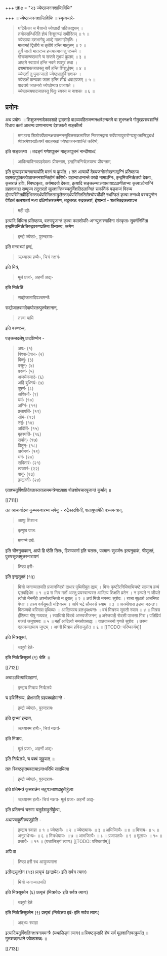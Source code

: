 +++
title = "२३ ज्येष्ठाजननशान्तिविधिः"

+++
॥ ज्येष्ठाजननशान्तिविधिः ॥ स्मृत्यन्तरे- 

> घटिकैका च मैत्रान्ते ज्येष्ठादौ घटिकाद्वयम् ।  
तयोस्सन्धिरिति ज्ञेयं शिशुगण्डं समीरितम् ॥ १ ॥  
ज्येष्ठाया दशभागेषु आद्ये मातामहीमृतिः ।  
मातामहं द्वितीये च तृतीये हन्ति मातुलम् ॥ २ ॥  
तुर्ये जातो मातरञ्च हन्त्यात्मानन्तु पञ्चमे ।  
गोत्रजान्षष्ठभागे च सप्तमे तूभयं कुलम् ॥ ३ ॥  
अष्टमे स्वाग्रजं हन्ति नवमे श्वशुरं तथा ।  
दशमांशकजातस्तु सर्वे हन्ति शिशुर्ध्रुवम् ॥ ४ ॥  
ज्येष्ठर्क्षे तु पुमान्जातो ज्येष्ठभ्रातुर्विनाशकः ।  
ज्येष्ठर्क्षे कन्यका जाता हन्ति शीघ्रं धवाऽग्रजम् ॥ ५ ॥  
पादत्रये जातनरो ज्येष्ठोप्यत्र प्रजायते ।  
ज्येष्ठान्त्यपादजातस्तु पितुः स्वस्य च नाशकः ॥ ६ ॥

## प्रयोगः

अथ प्रयोगः ॥ शिशुजननादेकादशाहे द्वादशाहे वाऽव्यवहितजन्मनक्षत्रेऽन्यतमे वा शुभनक्षत्रे गोमुखप्रसवशान्तिं विधाय कर्ता आचम्य प्राणानायम्य देशकालौ सङ्कीर्त्य 

> ममाऽस्य शिशोर्ज्येष्ठानक्षत्रजननसूचितसकलारिष्ट निरसनद्वारा सर्वेषामायुरारोग्यशुभतासिद्ध्यर्थ श्रीपरमेश्वरप्रीत्यर्थं सग्रहमखां ज्येष्ठाजननशान्तिं करिष्ये, 

इति सङ्कल्प्य । तदङ्गं गणेशपूजनं मातृकापूजनं नान्दीश्राध्दं 

> आदित्यादिनवग्रहदेवताः प्रीयन्ताम्, इन्द्रमित्रनिर्ऋतयश्च प्रीयन्ताम्

इति पुण्याहवाचनमाचार्यादि वरणं च कुर्यात् । तत आचार्यो देवयजनोल्लेखनाद्यग्निं प्रतिष्ठाप्य ग्रहमखपूर्वकज्येष्ठाजननशान्तिहोमं करिष्ये॰ ग्रहान्वाधानान्ते वरदो नामाऽग्निः, इन्द्रमित्रनिर्ऋतयो देवताः, कृसरान्नं हविः, स्विष्टकृतः, अर्यमादयो देवताः, इत्यादि सङ्कल्प्याऽन्वाधायाऽऽप्रणीताभ्यः कृत्वाऽग्रेणाग्निं ग्रहानावाह्य सम्पूज्य तदुत्तरतो मूलशान्तिवच्चतुर्विंशतिदलान्वितं सकर्णिकं पङ्कजं विरच्य द्रोणपरिमितव्रीहिभिस्तदर्धपरिमिततण्डुलैस्तदर्धपरिमिततिलैश्चोपर्योपरि स्थण्डिलं कृत्वा तन्मध्ये वस्त्रयुग्मेन वेष्टितं कलशत्रयं मध्य दक्षिणोत्तरकमेण, तदुत्तरतः रुद्रकलशं, ईशान्यां - शतच्छिद्रकलशञ्च 

> मही द्यौः

इत्यादि विधिना प्रतिष्ठाप्य, वरुणपूजान्तं कृत्वा कलशोपरि-अग्न्युत्तारणादिना संस्कृताः सुवर्णनिर्मिता इन्द्रमित्रनिर्ऋतिरुद्रवरुणप्रतिमा विन्यस्य, क्रमेण 

> इन्द्रो ज्येष्ठां॰, पुरन्दराय॰

इति मन्त्राभ्यां इन्द्रं, 

> ऋध्यास्म हव्यैः॰, चित्रं नक्षत्रं॰

इति मित्रं, 

> मूलं प्रजां॰, अहर्नो अद्य॰

इति निर्ऋतिं 

> सद्योजातादिपञ्चमन्त्रैः 

सद्योजातवामदेवाघोरतत्पुरुषेशानान्, 

> तत्त्वा यामि

इति वरुणञ्च, 

पङ्कजदलेषु प्रादक्षिण्येन - 

> अपः॰ (१)  
विश्वान्देवान॰ (२)  
विष्णुं॰ (३)  
वसून्॰ (४)  
वरुणं॰ (५)  
अजमेकपादं॰ (६)  
अहिं बुध्नियं॰ (७)  
पूषणं॰ (८)  
अश्विनौ॰ (९)  
यमं॰ (१०)  
अग्निं॰ (११)  
प्रजापतिं॰ (१२)  
सोमं॰ (१३)  
रुद्रं॰ (१४)  
अदितिं॰ (१५)  
बृहस्पतिं॰ (१६)  
सर्पान्॰ (१७)  
पितॄन्॰ (१८)  
अर्यमणं॰ (१९)  
भगं॰ (२०)  
सवितारं॰ (२१)  
त्वष्टारं॰ (२२)  
वायुं॰ (२३)  
इन्द्राग्नी॰ (२४)  

एताश्चतुर्विंशतिदेवतास्तत्तन्नाममन्त्रेणाऽवाह्य षोडशोपचारपूजान्तं कुर्यात् ॥ 

[[711]]

तत आचार्यादयः कुम्भमन्वारभ्य जपेयुः - रुद्रैकादशिनीं, शतायुधायेति पञ्चमन्त्रान्, 

> आशुः शिशानः

> कृणुष्व पाजः

> ममाग्ने वर्चः

इति त्रीननुवाकान्, आपो हि ष्ठेति तिस्रः, हिरण्यवर्णा इति चतस्रः, पवमानः सुवर्जनः इत्यनुवाकं, श्रीसूक्तं, पुरुषसूक्तमुत्तरनारायणं 

> तिष्ठा हरी॰

इति इन्द्रसूक्तं (१३)

> मित्रो जनान्यातयति प्रजानन्मित्रो दाधार पृथिवीमुत द्याम् । मित्रः कृष्टीरनिमिषाभिचष्टे सत्याय हव्यं घृतवद्विधेम ॥ १ ॥ प्र स मित्र मर्तो अस्तु प्रयस्वान्यस्त आदित्य शिक्षति व्रतेन । न हन्यते न जीयते त्वोतो नैनमँहो अश्नोत्यन्तितो न दूरात् ॥ २ ॥ अयं मित्रो नमस्यः सुशेवः । राजा सुक्षत्रो अजनिष्ट वेधाः । तस्य वयँसुमतौ यज्ञियस्य । अपि भद्रे सौमनसे स्याम ॥ ३ ॥ अनमीवास इडया मदन्तः। मितज्मवो वरिमन्ना पृथिव्याः ॥ आदित्यस्य व्रतभुपक्ष्यन्तः । वयं मित्रस्य सुमतौ स्याम ॥ ४ ॥ मित्रन्न इँशिम्या गोषु गव्यवत् । स्वाधियो विदथे अप्स्वजीजनन् ॥ अरेजयता्ँ रोदसी पाजसा गिरा। पतिप्रियं यजतं जनुषामवः ॥ ५ ॥ महाँ आदित्यो नमसोपसद्यः । यातयज्जनो गृणते सुशेवः । तस्मा एतत्पन्यतमाय जुष्टम् । अग्नौ मित्राय हविराजुहोत ॥ ६ ॥
[[TODO: परिष्कार्यम्]]

इति मित्रसूक्तं, 

> चक्षुषो हेते॰

इति निर्ऋतिसूक्तं (९) चेति ॥ 

[[712]]

अथाऽऽदित्यादिग्रहाणां, 

> इन्द्राय मित्राय निर्ऋतये

च हविर्निरुप्य, प्रोक्षणादि ग्रहपक्वहोमान्ते -

> इन्द्रो ज्येष्ठां॰, पुरन्दरायः

इति द्वाभ्यां इन्द्राय, 

> ऋध्यास्म हव्यैः॰, चित्रं नक्षत्रं॰

इति मित्राय, 

> मूलं प्रजां॰, अहर्नो अद्य॰

इति निर्ऋतये, च पक्वं जुहुयात् ॥ 

ततः स्विष्टकृतमवदायाऽन्तःपरिधि सादयित्वा 

> इन्द्रो ज्येष्ठां॰, पुरन्दराय॰

इति प्रतिमन्त्रं कृसरान्नेन चतुःपञ्चाशदाहुतीर्हुत्वा 

> ऋध्यास्म हत्यैः॰ चित्रं नक्षत्र॰ मूलं प्रजा॰ अहर्नो अद्य॰

इति प्रतिमन्त्रं चरुणा चतुर्दशाहुतीर्हुत्वा, 

अथाज्याहुतीरुपजुहोति - 

> इन्द्राय स्वाहा ॥ १ ॥ ज्येष्ठायै॰ ॥ २ ॥ ज्येष्ठ्याय॰ ॥ ३ ॥ अभिजित्यै॰ ॥ ४ ॥ मित्राय॰ ॥ ५ ॥ अनूराधेभ्यः॰ ॥ ६ ॥ मित्रधेयाय॰ ॥ ७ ॥ आभजित्यै॰ ॥ ८ ॥ प्रजापतये॰ ॥ ९ ॥ मूलाय॰ ॥ १० ॥ प्रजायै॰ ॥ ११ ॥ (यथालिङ्गं त्यागः) 
[[TODO: परिष्कार्यम्]]

अपि वा 

> तिष्ठा हरी रथ आयुज्यमाना

इतीन्द्रसूक्तेन (१३) प्रत्यृचं (इन्द्रायेद॰ इति सर्वत्र त्यागः) 

> मित्रो जनान्यातयति

इति मित्रसूक्तेन (६) प्रत्यृचं (मित्रायेद॰ इति सर्वत्र त्यागः) 

> चक्षुषो हेते

इति निर्ऋतिसूक्तेन (९) प्रत्यृचं (निर्ऋतय इदं॰ इति सर्वत्र त्यागः) 

> अद्भ्यः स्वाहा

इत्यादिचतुर्विंशतिनक्षत्रनाममन्त्रैः (यथालिङ्गं त्यागः)॥ स्विष्टकृदादि शेषं सर्वं मूलशान्तिवत्कुर्यात् ॥ मूलशब्दस्थाने ज्येष्ठाशब्दः ॥

[[713]]